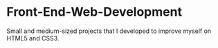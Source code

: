 # Front-End-Web-Development
Small and medium-sized projects that I developed to improve myself on HTML5 and CSS3.
